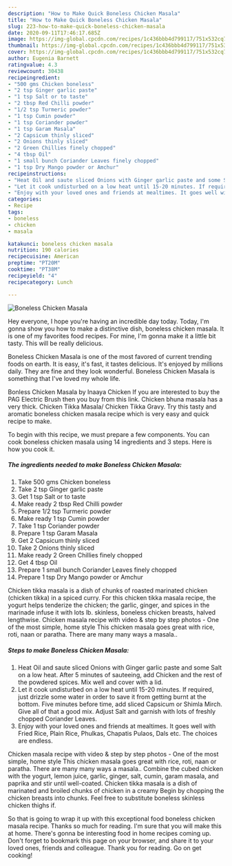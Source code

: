 ```yaml
---
description: "How to Make Quick Boneless Chicken Masala"
title: "How to Make Quick Boneless Chicken Masala"
slug: 223-how-to-make-quick-boneless-chicken-masala
date: 2020-09-11T17:46:17.685Z
image: https://img-global.cpcdn.com/recipes/1c436bbb4d799117/751x532cq70/boneless-chicken-masala-recipe-main-photo.jpg
thumbnail: https://img-global.cpcdn.com/recipes/1c436bbb4d799117/751x532cq70/boneless-chicken-masala-recipe-main-photo.jpg
cover: https://img-global.cpcdn.com/recipes/1c436bbb4d799117/751x532cq70/boneless-chicken-masala-recipe-main-photo.jpg
author: Eugenia Barnett
ratingvalue: 4.3
reviewcount: 30438
recipeingredient:
- "500 gms Chicken boneless"
- "2 tsp Ginger garlic paste"
- "1 tsp Salt or to taste"
- "2 tbsp Red Chilli powder"
- "1/2 tsp Turmeric powder"
- "1 tsp Cumin powder"
- "1 tsp Coriander powder"
- "1 tsp Garam Masala"
- "2 Capsicum thinly sliced"
- "2 Onions thinly sliced"
- "2 Green Chillies finely chopped"
- "4 tbsp Oil"
- "1 small bunch Coriander Leaves finely chopped"
- "1 tsp Dry Mango powder or Amchur"
recipeinstructions:
- "Heat Oil and saute sliced Onions with Ginger garlic paste and some Salt on a low heat. After 5 minutes of sauteeing, add Chicken and the rest of the powdered spices. Mix well and cover with a lid."
- "Let it cook undisturbed on a low heat until 15-20 minutes. If required, just drizzle some water in order to save it from getting burnt at the bottom. Five minutes before time, add sliced Capsicum or Shimla Mirch. Give all of that a good mix. Adjust Salt and garnish with lots of freshly chopped Coriander Leaves."
- "Enjoy with your loved ones and friends at mealtimes. It goes well with Fried Rice, Plain Rice, Phulkas, Chapatis Pulaos, Dals etc. The choices are endless."
categories:
- Recipe
tags:
- boneless
- chicken
- masala

katakunci: boneless chicken masala 
nutrition: 190 calories
recipecuisine: American
preptime: "PT20M"
cooktime: "PT38M"
recipeyield: "4"
recipecategory: Lunch

---
```



![Boneless Chicken Masala](https://img-global.cpcdn.com/recipes/1c436bbb4d799117/751x532cq70/boneless-chicken-masala-recipe-main-photo.jpg)

Hey everyone, I hope you're having an incredible day today. Today, I'm gonna show you how to make a distinctive dish, boneless chicken masala. It is one of my favorites food recipes. For mine, I'm gonna make it a little bit tasty. This will be really delicious.

Boneless Chicken Masala is one of the most favored of current trending foods on earth. It is easy, it's fast, it tastes delicious. It's enjoyed by millions daily. They are fine and they look wonderful. Boneless Chicken Masala is something that I've loved my whole life.

Bonless Chicken Masala by Inaaya Chicken If you are interested to buy the PAG Electric Brush then you buy from this link. Chicken bhuna masala has a very thick. Chicken Tikka Masala/ Chicken Tikka Gravy. Try this tasty and aromatic boneless chicken masala recipe which is very easy and quick recipe to make.


To begin with this recipe, we must prepare a few components. You can cook boneless chicken masala using 14 ingredients and 3 steps. Here is how you cook it.

<!--inarticleads1-->

##### The ingredients needed to make Boneless Chicken Masala:

1. Take 500 gms Chicken boneless
1. Take 2 tsp Ginger garlic paste
1. Get 1 tsp Salt or to taste
1. Make ready 2 tbsp Red Chilli powder
1. Prepare 1/2 tsp Turmeric powder
1. Make ready 1 tsp Cumin powder
1. Take 1 tsp Coriander powder
1. Prepare 1 tsp Garam Masala
1. Get 2 Capsicum thinly sliced
1. Take 2 Onions thinly sliced
1. Make ready 2 Green Chillies finely chopped
1. Get 4 tbsp Oil
1. Prepare 1 small bunch Coriander Leaves finely chopped
1. Prepare 1 tsp Dry Mango powder or Amchur


Chicken tikka masala is a dish of chunks of roasted marinated chicken (chicken tikka) in a spiced curry. For this chicken tikka masala recipe, the yogurt helps tenderize the chicken; the garlic, ginger, and spices in the marinade infuse it with lots lb. skinless, boneless chicken breasts, halved lengthwise. Chicken masala recipe with video &amp; step by step photos - One of the most simple, home style This chicken masala goes great with rice, roti, naan or paratha. There are many many ways a masala.. 

<!--inarticleads2-->

##### Steps to make Boneless Chicken Masala:

1. Heat Oil and saute sliced Onions with Ginger garlic paste and some Salt on a low heat. After 5 minutes of sauteeing, add Chicken and the rest of the powdered spices. Mix well and cover with a lid.
1. Let it cook undisturbed on a low heat until 15-20 minutes. If required, just drizzle some water in order to save it from getting burnt at the bottom. Five minutes before time, add sliced Capsicum or Shimla Mirch. Give all of that a good mix. Adjust Salt and garnish with lots of freshly chopped Coriander Leaves.
1. Enjoy with your loved ones and friends at mealtimes. It goes well with Fried Rice, Plain Rice, Phulkas, Chapatis Pulaos, Dals etc. The choices are endless.


Chicken masala recipe with video &amp; step by step photos - One of the most simple, home style This chicken masala goes great with rice, roti, naan or paratha. There are many many ways a masala.. Combine the cubed chicken with the yogurt, lemon juice, garlic, ginger, salt, cumin, garam masala, and paprika and stir until well-coated. Chicken tikka masala is a dish of marinated and broiled chunks of chicken in a creamy Begin by chopping the chicken breasts into chunks. Feel free to substitute boneless skinless chicken thighs if. 

So that is going to wrap it up with this exceptional food boneless chicken masala recipe. Thanks so much for reading. I'm sure that you will make this at home. There's gonna be interesting food in home recipes coming up. Don't forget to bookmark this page on your browser, and share it to your loved ones, friends and colleague. Thank you for reading. Go on get cooking!
